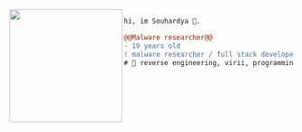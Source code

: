 <img align="left" height="200" src="https://media.giphy.com/media/ao9DUiTKH60XS/giphy.gif"/>

```diff
hi, im Souhardya 🔮.

@@Malware researcher@@
- 19 years old
! malware researcher / full stack developer / windows junkie 
# 📖 reverse engineering, virii, programming in lots of languages and breaking kernels   
```
